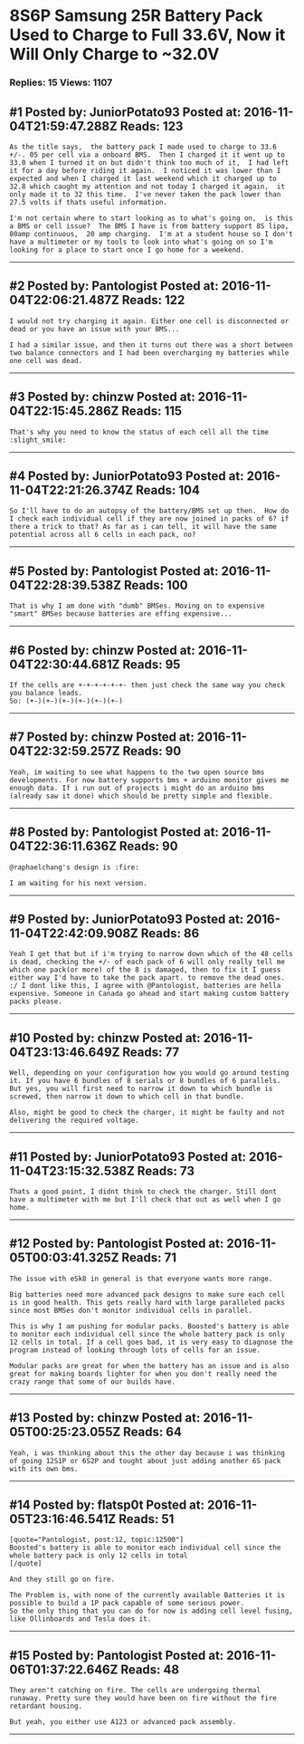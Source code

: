 # 8S6P Samsung 25R Battery Pack Used to Charge to Full 33.6V, Now it Will Only Charge to ~32.0V

### Replies: 15 Views: 1107

## \#1 Posted by: JuniorPotato93 Posted at: 2016-11-04T21:59:47.288Z Reads: 123

```
As the title says,  the battery pack I made used to charge to 33.6 +/-. 05 per cell via a onboard BMS.  Then I charged it it went up to 33.0 when I turned it on but didn't think too much of it,  I had left it for a day before riding it again.  I noticed it was lower than I expected and when I charged it last weekend which it charged up to 32.8 which caught my attention and not today I charged it again,  it only made it to 32 this time.  I've never taken the pack lower than  27.5 volts if thats useful information. 

I'm not certain where to start looking as to what's going on,  is this a BMS or cell issue?  The BMS I have is from battery support 8S lipo,  80amp continuous,  20 amp charging.  I'm at a student house so I don't have a multimeter or my tools to look into what's going on so I'm looking for a place to start once I go home for a weekend.
```

---
## \#2 Posted by: Pantologist Posted at: 2016-11-04T22:06:21.487Z Reads: 122

```
I would not try charging it again. Either one cell is disconnected or dead or you have an issue with your BMS...

I had a similar issue, and then it turns out there was a short between two balance connectors and I had been overcharging my batteries while one cell was dead.
```

---
## \#3 Posted by: chinzw Posted at: 2016-11-04T22:15:45.286Z Reads: 115

```
That's why you need to know the status of each cell all the time :slight_smile:
```

---
## \#4 Posted by: JuniorPotato93 Posted at: 2016-11-04T22:21:26.374Z Reads: 104

```
So I'll have to do an autopsy of the battery/BMS set up then.  How do I check each individual cell if they are now joined in packs of 6? if there a trick to that? As far as i can tell, it will have the same potential across all 6 cells in each pack, no?
```

---
## \#5 Posted by: Pantologist Posted at: 2016-11-04T22:28:39.538Z Reads: 100

```
That is why I am done with "dumb" BMSes. Moving on to expensive "smart" BMSes because batteries are effing expensive...
```

---
## \#6 Posted by: chinzw Posted at: 2016-11-04T22:30:44.681Z Reads: 95

```
If the cells are +-+-+-+-+-+- then just check the same way you check you balance leads.
So: (+-)(+-)(+-)(+-)(+-)(+-)
```

---
## \#7 Posted by: chinzw Posted at: 2016-11-04T22:32:59.257Z Reads: 90

```
Yeah, im waiting to see what happens to the two open source bms developments. For now battery supports bms + arduino monitor gives me enough data. If i run out of projects i might do an arduino bms (already saw it done) which should be pretty simple and flexible.
```

---
## \#8 Posted by: Pantologist Posted at: 2016-11-04T22:36:11.636Z Reads: 90

```
@raphaelchang's design is :fire:

I am waiting for his next version.
```

---
## \#9 Posted by: JuniorPotato93 Posted at: 2016-11-04T22:42:09.908Z Reads: 86

```
Yeah I get that but if i'm trying to narrow down which of the 48 cells is dead, checking the +/- of each pack of 6 will only really tell me which one pack(or more) of the 8 is damaged, then to fix it I guess either way I'd have to take the pack apart. to remove the dead ones. :/ I dont like this, I agree with @Pantologist, batteries are hella expensive. Someone in Canada go ahead and start making custom battery packs please.
```

---
## \#10 Posted by: chinzw Posted at: 2016-11-04T23:13:46.649Z Reads: 77

```
Well, depending on your configuration how you would go around testing it. If you have 6 bundles of 8 serials or 8 bundles of 6 parallels. But yes, you will first need to narrow it down to which bundle is screwed, then narrow it down to which cell in that bundle.

Also, might be good to check the charger, it might be faulty and not delivering the required voltage.
```

---
## \#11 Posted by: JuniorPotato93 Posted at: 2016-11-04T23:15:32.538Z Reads: 73

```
Thats a good point, I didnt think to check the charger. Still dont have a multimeter with me but I'll check that out as well when I go home.
```

---
## \#12 Posted by: Pantologist Posted at: 2016-11-05T00:03:41.325Z Reads: 71

```
The issue with eSk8 in general is that everyone wants more range. 

Big batteries need more advanced pack designs to make sure each cell is in good health. This gets really hard with large paralleled packs since most BMSes don't monitor individual cells in parallel. 

This is why I am pushing for modular packs. Boosted's battery is able to monitor each individual cell since the whole battery pack is only 12 cells in total. If a cell goes bad, it is very easy to diagnose the program instead of looking through lots of cells for an issue. 

Modular packs are great for when the battery has an issue and is also great for making boards lighter for when you don't really need the crazy range that some of our builds have.
```

---
## \#13 Posted by: chinzw Posted at: 2016-11-05T00:25:23.055Z Reads: 64

```
Yeah, i was thinking about this the other day because i was thinking of going 12S1P or 6S2P and tought about just adding another 6S pack with its own bms.
```

---
## \#14 Posted by: flatsp0t Posted at: 2016-11-05T23:16:46.541Z Reads: 51

```
[quote="Pantologist, post:12, topic:12500"]
Boosted's battery is able to monitor each individual cell since the whole battery pack is only 12 cells in total
[/quote]

And they still go on fire.

The Problem is, with none of the currently available Batteries it is possible to build a 1P pack capable of some serious power.
So the only thing that you can do for now is adding cell level fusing, like Ollinboards and Tesla does it.
```

---
## \#15 Posted by: Pantologist Posted at: 2016-11-06T01:37:22.646Z Reads: 48

```
They aren't catching on fire. The cells are undergoing thermal runaway. Pretty sure they would have been on fire without the fire retardant housing.

But yeah, you either use A123 or advanced pack assembly.
```

---
